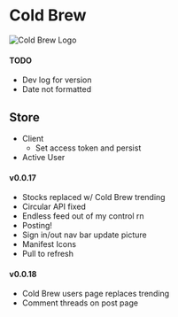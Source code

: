 # Cold Brew

![Cold Brew Logo]("./public/logo.png)

#### TODO

- Dev log for version
- Date not formatted

## Store

- Client
  - Set access token and persist
- Active User

#### v0.0.17

- Stocks replaced w/ Cold Brew trending
- Circular API fixed
- Endless feed out of my control rn
- Posting!
- Sign in/out nav bar update picture
- Manifest Icons
- Pull to refresh

#### v0.0.18

- Cold Brew users page replaces trending
- Comment threads on post page
